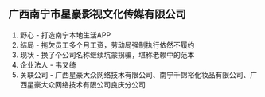 ## 广西南宁市星豪影视文化传媒有限公司
1. 野心 - 打造南宁本地生活APP
2. 结局 - 拖欠员工多个月工资，劳动局强制执行依然不履约
3. 现状 - 换了个公司名称继续坑蒙拐骗，堪称老赖中的范本
4. 企业法人 - 韦又绮
5. 关联公司 - 广西星豪大众网络技术有限公司、南宁千锦裕化妆品有限公司、广西星豪大众网络技术有限公司良庆分公司
##